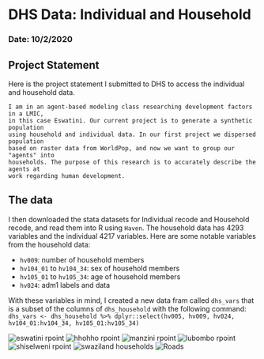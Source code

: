 # DHS Data: Individual and Household

### Date: 10/2/2020

## Project Statement
Here is the project statement I submitted to DHS to access the individual and household data.
```
I am in an agent-based modeling class researching development factors in a LMIC,
in this case Eswatini. Our current project is to generate a synthetic population
using household and individual data. In our first project we dispersed population
based on raster data from WorldPop, and now we want to group our "agents" into
households. The purpose of this research is to accurately describe the agents at
work regarding human development.
```

## The data
I then downloaded the stata datasets for Individual recode and Household recode, and read them into R using `Haven`. The household data has 4293 variables and the individual 4217 variables. Here are some notable variables from the household data:
- `hv009`: number of household members
- `hv104_01` to `hv104_34`: sex of household members
- `hv105_01` to `hv105_34`: age of household members
- `hv024`: adm1 labels and data

With these variables in mind, I created a new data fram called `dhs_vars` that is a subset of the columns of `dhs_household` with the following command:
```dhs_vars <- dhs_household %>% dplyr::select(hv005, hv009, hv024, hv104_01:hv104_34, hv105_01:hv105_34)```

![eswatini rpoint]("images/swz_random_points.png")
![hhohho rpoint]("images/hhohho_rpoint.png")
![manzini rpoint]("images/manzini_rpoint.png")
![lubombo rpoint]("images/lubombo_rpoint.png")
![shiselweni rpoint]("images/shiselweni_rpoint.png")
![swaziland households]("images/eswatini_households.png")
![Roads](images/roads.png)



